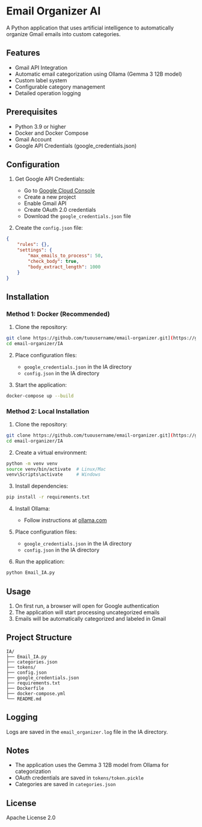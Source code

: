 # Email Organizer AI

A Python application that uses artificial intelligence to automatically organize Gmail emails into custom categories.

## Features

- Gmail API Integration
- Automatic email categorization using Ollama (Gemma 3 12B model)
- Custom label system
- Configurable category management
- Detailed operation logging

## Prerequisites

- Python 3.9 or higher
- Docker and Docker Compose
- Gmail Account
- Google API Credentials (google_credentials.json)

## Configuration

1. Get Google API Credentials:
   - Go to [Google Cloud Console](https://console.cloud.google.com)
   - Create a new project
   - Enable Gmail API
   - Create OAuth 2.0 credentials
   - Download the `google_credentials.json` file

2. Create the `config.json` file:
```json
{
    "rules": {},
    "settings": {
        "max_emails_to_process": 50,
        "check_body": true,
        "body_extract_length": 1000
    }
}
```

## Installation

### Method 1: Docker (Recommended)

1. Clone the repository:
```bash
git clone https://github.com/tuousername/email-organizer.git](https://github.com/fdemusso/EmailOrganizer.git
cd email-organizer/IA
```

2. Place configuration files:
   - `google_credentials.json` in the IA directory
   - `config.json` in the IA directory

3. Start the application:
```bash
docker-compose up --build
```

### Method 2: Local Installation

1. Clone the repository:
```bash
git clone https://github.com/tuousername/email-organizer.git](https://github.com/fdemusso/EmailOrganizer.git
cd email-organizer/IA
```

2. Create a virtual environment:
```bash
python -m venv venv
source venv/bin/activate  # Linux/Mac
venv\Scripts\activate     # Windows
```

3. Install dependencies:
```bash
pip install -r requirements.txt
```

4. Install Ollama:
   - Follow instructions at [ollama.com](https://ollama.com)

5. Place configuration files:
   - `google_credentials.json` in the IA directory
   - `config.json` in the IA directory

6. Run the application:
```bash
python Email_IA.py
```

## Usage

1. On first run, a browser will open for Google authentication
2. The application will start processing uncategorized emails
3. Emails will be automatically categorized and labeled in Gmail

## Project Structure

```
IA/
├── Email_IA.py
├── categories.json
├── tokens/
├── config.json
├── google_credentials.json
├── requirements.txt
├── Dockerfile
├── docker-compose.yml
└── README.md
```

## Logging

Logs are saved in the `email_organizer.log` file in the IA directory.

## Notes

- The application uses the Gemma 3 12B model from Ollama for categorization
- OAuth credentials are saved in `tokens/token.pickle`
- Categories are saved in `categories.json`

## License

Apache License 2.0 
